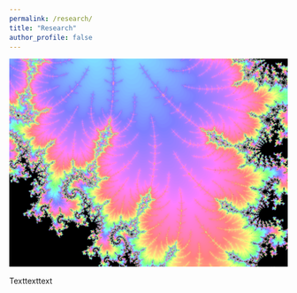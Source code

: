 ```yaml
---
permalink: /research/
title: "Research"
author_profile: false
---
```


![Dendrite](./images/Dendrite.png)

Texttexttext
